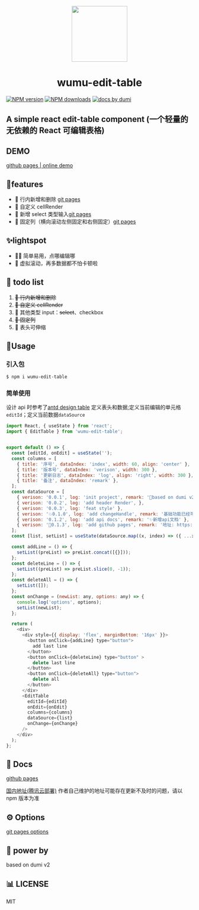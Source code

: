 <p align="center">
  <a href="https://wumusenlin.github.io/wumu-edit-table">
    <img width="150" src="https://s1.ax1x.com/2023/03/07/ppZOvxP.png">
  </a>
</p>
<h1 align="center">wumu-edit-table</h1>

[![NPM version][npm-image]][npm-url]
[![NPM downloads](http://img.shields.io/npm/dm/wumu-edit-table.svg?style=flat)](https://npmjs.org/package/wumu-edit-table)
[![ docs by dumi][dumi-url]](https://d.umijs.org/)

<!-- [![GitHub license](https://img.shields.io/badge/license-MIT-blue.svg)](https://github.com/wumusenlin/wumu-edit-table/blob/main/LICENSE)
[![contributors][contributors-shield]][contributors-url]
[![forks][forks-shield]][forks-url]
[![stargazers][stargazers-shield]][stargazers-url]
[![issues][issues-shield]][issues-url] -->

## A simple react edit-table component (一个轻量的无依赖的 React 可编辑表格)

## DEMO

[github pages | online demo](https://wumusenlin.github.io/wumu-edit-table/components/edit-table)

## 🎊features

- 📑 行内新增和删除 [git pages](https://wumusenlin.github.io/wumu-edit-table/components/edit-table#%E8%A1%8C%E5%86%85%E6%96%B0%E5%A2%9E%E5%88%A0%E9%99%A4)
- 📑 自定义 cellRender
- 📑 新增 select 类型输入[git pages](https://wumusenlin.github.io/wumu-edit-table/components/edit-table#%E5%A4%9A%E7%B1%BB%E5%9E%8B%E8%BE%93%E5%85%A5)
- 📑 固定列（横向滚动左侧固定和右侧固定）[git pages](https://wumusenlin.github.io/wumu-edit-table/components/edit-table#%E5%9B%BA%E5%AE%9A%E5%88%97)

## ✨lightspot

- 🏳‍🌈 简单易用，点哪编辑哪
- 🚀 虚拟滚动，再多数据都不怕卡顿啦

## 📌 todo list

1. ~~📑 行内新增和删除~~
2. ~~📑 自定义 cellRender~~
3. 📑 其他类型 input：~~select~~、checkbox
4. ~~📑 固定列~~
5. 📑 表头可伸缩

## 🔨Usage

### 引入包

```bash
$ npm i wumu-edit-table
```

### 简单使用

设计 api 时参考了[antd design table](https://4x-ant-design.antgroup.com/components/table-cn/#API)
定义表头和数据;定义当前编辑的单元格`editId`；定义当前数据`dataSource`

```javaScript
import React, { useState } from 'react';
import { EditTable } from 'wumu-edit-table';


export default () => {
  const [editId, onEdit] = useState('');
  const columns = [
    { title: '序号', dataIndex: 'index', width: 60, align: 'center' },
    { title: '版本号', dataIndex: 'verison', width: 300 },
    { title: '更新日志', dataIndex: 'log', align: 'right', width: 300 },
    { title: '备注', dataIndex: 'remark' },
  ];
  const dataSource = [
    { verison: '0.0.1', log: 'init project', remark: '👊based on dumi v2' },
    { verison: '0.0.2', log: 'add header Render', },
    { verison: '0.0.3', log: 'feat style' },
    { verison: '💥0.1.0', log: 'add changeHandle', remark: '基础功能已经可用' },
    { verison: '0.1.2', log: 'add api docs', remark: '✨新增api文档' },
    { verison: '🎊0.1.3', log: 'add github pages', remark: '地址: https://wumusenlin.github.io/wumu-edit-table/components/edit-table' },
  ];
  const [list, setList] = useState(dataSource.map((x, index) => ({ ...x, index })));

  const addLine = () => {
    setList((preList) => preList.concat([{}]));
  };
  const deleteLine = () => {
    setList((preList) => preList.slice(0, -1));
  };
  const deleteAll = () => {
    setList([]);
  };
  const onChange = (newList: any, options: any) => {
    console.log('options', options);
    setList(newList);
  };

  return (
    <div>
      <div style={{ display: 'flex', marginBottom: '16px' }}>
        <button onClick={addLine} type="button">
          add last line
        </button>
        <button onClick={deleteLine} type="button" >
          delete last line
        </button>
        <button onClick={deleteAll} type="button">
          delete all
        </button>
      </div>
      <EditTable
        editId={editId}
        onEdit={onEdit}
        columns={columns}
        dataSource={list}
        onChange={onChange}
      />
    </div>
  );
};
```

## 📖 Docs

[github pages](https://wumusenlin.github.io/wumu-edit-table)

[国内地址(腾讯云部署)](http://wumusenlin.xyz:8002/)
作者自己维护的地址可能存在更新不及时的问题，请以 npm 版本为准

## ⚙ Options

[git pages options](https://wumusenlin.github.io/wumu-edit-table/api)

## 👊 power by

based on dumi v2

## 📊 LICENSE

MIT

[npm-image]: https://img.shields.io/npm/v/wumu-edit-table.svg?style=flat
[npm-url]: http://npmjs.org/package/wumu-edit-table
[contributors-shield]: https://img.shields.io/github/contributors/wumusenlin/wumu-edit-table.svg?style=flat
[contributors-url]: https://github.com/wumusenlin/wumu-edit-table/graphs/contributors
[forks-shield]: https://img.shields.io/github/forks/wumusenlin/wumu-edit-table.svg?style=flat
[forks-url]: https://github.com/wumusenlin/wumu-edit-table/network/members
[issues-shield]: https://img.shields.io/github/issues/wumusenlin/wumu-edit-table.svg?style=flat
[issues-url]: https://github.com/wumusenlin/wumu-edit-table/issues/new/choose
[stargazers-shield]: https://img.shields.io/github/stars/wumusenlin/wumu-edit-table.svg?style=flat
[stargazers-url]: https://github.com/wumusenlin/wumu-edit-table/stargazers
[dumi-url]: https://img.shields.io/badge/docs%20by-dumi-blue

